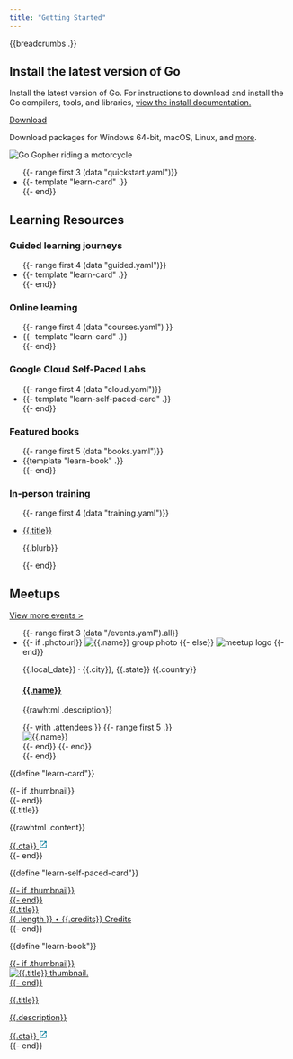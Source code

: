 ```yaml
---
title: "Getting Started"
---
```


<section class="Learn-hero">
  <div class="Container">
    <div class="Learn-heroInner">
      <div class="Learn-heroContent">
        {{breadcrumbs .}}
        <h1>Install the latest version of Go</h1>
        <p>
          Install the latest version of Go. For instructions to download and install
          the Go compilers, tools, and libraries,
          <a href="https://golang.org/doc/install" target="_blank" rel="noopener">
            view the install documentation.
          </a>
        </p>
        <div class="Learn-heroAction">
          <div
            data-version=""
            class="js-latestGoVersion"
          >
            <a
              class="js-downloadBtn"
              href="https://golang.org/dl"
              target="_blank"
              rel="noopener"
            >
              Download
              <span class="js-goVersion"></span>
            </a>
          </div>
        </div>
        <p>
          Download packages for
          <a class="js-downloadWin">Windows 64-bit</a>,
          <a class="js-downloadMac">macOS</a>,
          <a class="js-downloadLinux">Linux</a>, and
          <a href="https://golang.org/dl/">more</a>.
        </p>
      </div>
      <div class="Learn-heroGopher">
        <img src="/images/gophers/motorcycle.svg" alt="Go Gopher riding a motorcycle">
      </div>
    </div>
    <div class="LearnGo-gridContainer">
      <ul class="Learn-quickstarts Learn-cardList">
        {{- range first 3 (data "quickstart.yaml")}}
          <li class="Learn-quickstart Learn-card">
            {{- template "learn-card" .}}
          </li>
        {{- end}}
      </ul>
    </div>
  </div>
</section>

<section class="Learn-learningResources">
  <h2>Learning Resources</h2>
</section>

<section id="guided-learning-journeys" class="Learn-guided">
  <div class="Container">
    <div class="Learn-learningResourcesHeader">
      <h3>Guided learning journeys</h3>
    </div>
    <div class="LearnGo-gridContainer">
      <ul class="Learn-cardList">
        {{- range first 4 (data "guided.yaml")}}
          <li class="Learn-card">
            {{- template "learn-card" .}}
          </li>
        {{- end}}
      </ul>
    </div>
  </div>
</section>

<section id="online-learning" class="Learn-online">
  <div class="Container">
    <div class="Learn-learningResourcesHeader">
      <h3>Online learning</h3>
    </div>
    <div class="LearnGo-gridContainer">
      <ul class="Learn-cardList">
        {{- range first 4 (data "courses.yaml") }}
          <li class="Learn-card">
            {{- template "learn-card" .}}
          </li>
        {{- end}}
      </ul>
    </div>
  </div>
</section>

<section id="self-paced-labs" class="Learn-selfPaced">
  <div class="Container">
    <div class="Learn-learningResourcesHeader">
      <h3>Google Cloud Self-Paced Labs</h3>
    </div>
    <div class="LearnGo-gridContainer">
      <ul class="Learn-cardList">
        {{- range first 4 (data "cloud.yaml")}}
        <li class="Learn-card">
          {{- template "learn-self-paced-card" .}}
        </li>
        </li>
        {{- end}}
      </ul>
    </div>
  </div>
</section>

<section id="featured-books" class="Learn-books">
  <div class="Container">
    <div class="Learn-learningResourcesHeader">
      <h3>Featured books</h3>
    </div>
    <div class="LearnGo-gridContainer">
      <ul class="Learn-cardList Learn-bookList">
        {{- range first 5 (data "books.yaml")}}
          <li class="Learn-card Learn-book">
            {{template "learn-book" .}}
          </li>
        {{- end}}
      </ul>
    </div>
  </div>
</section>

<section class="Learn-inPersonTraining">
  <div class="Container">
    <div class="Learn-learningResourcesHeader">
      <h3>In-person training</h3>
    </div>
    <div class="LearnGo-gridContainer">
      <ul class="Learn-inPersonList">
        {{- range first 4 (data "training.yaml")}}
        <li class="Learn-inPerson">
          <p class="Learn-inPersonTitle">
            <a href="{{.url}}">{{.title}} </a>
          </p>
          <p class="Learn-inPersonBlurb">{{.blurb}}</p>
        </li>
        {{- end}}
      </ul>
    </div>
  </div>
</section>

<section class="Learn-meetups">
  <div class="Container">
    <div class="Learn-subHeader">
      <h2>Meetups</h2>
      <p class="Learn-viewMore">
        <a href="https://www.meetup.com/pro/go">View more events &gt;</a>
      </p>
    </div>
    <ul class="Learn-events">
      {{- range first 3 (data "/events.yaml").all}}
      <li class="Learn-eventItem">
        <div
          class="Learn-eventThumbnail {{if not .photourl}}Learn-eventThumbnail--noimage{{end}}"
        >
          {{- if .photourl}}
          <img alt="{{.name}} group photo" src="{{.photourl}}" />
          {{- else}}
          <img src="/images/meetup.svg" alt="meetup logo" />
          {{- end}}
        </div>
        <div class="Learn-eventBody">
          <div class="Learn-eventDate">
            <p>{{.local_date}} &#183 {{.city}}, {{.state}} {{.country}}</p>
          </div>
          <div class="Learn-eventText">
            <h4 class="Learn-eventName">
              <a href="{{.url}}">{{.name}}</a>
            </h4>
            <p class="Learn-eventDescription">{{rawhtml .description}}</p>
          </div>
          <div class="Learn-eventAttendees">
            {{- with .attendees }}
              {{- range first 5 .}}
              <div class="Learn-eventAttendeesItem">
                <img src="{{.thumb_link}}" alt="{{.name}}"/>
              </div>
              {{- end}}
            {{- end}}
          </div>
        </div>
      </li>
      {{- end}}
    </ul>
  </div>
</section>

{{define "learn-card"}}
<div class="Card">
  <div class="Card-inner">
    {{- if .thumbnail}}
    <div
      class="Card-thumbnail"
      style="background-image: url('{{.thumbnail}}')"
    ></div>
    {{- end}}
    <div class="Card-content">
      <div class="Card-contentTitle">{{.title}}</div>
      <p class="Card-contentBody">{{rawhtml .content}}</p>
      <div class="Card-contentCta">
        <a href="{{.url}}" target="_blank">
          <span>{{.cta}}</span>
          <svg
            xmlns="http://www.w3.org/2000/svg"
            width="16"
            height="16"
            fill="none"
            viewBox="0 0 24 24"
          >
            <path
              fill="#007D9C"
              fill-rule="evenodd"
              d="M5 5v14h14v-7h2v7a2 2 0 01-2 2H5a2 2 0 01-2-2V5c0-1.1.9-2 2-2h7v2H5zm9 0V3h7v7h-2V6.4l-9.8 9.8-1.4-1.4L17.6 5H14z"
              clip-rule="evenodd"
            />
          </svg>
        </a>
      </div>
    </div>
  </div>
</div>
{{- end}}

{{define "learn-self-paced-card"}}
<div class="Card">
  <a href="{{.url}}" target="_blank" rel="noopener">
    <div class="Card-inner">
      {{- if .thumbnail}}
      <div
        class="Card-thumbnail"
        style="background-image: url('{{.thumbnail}}')"
      ></div>
      {{- end}}
      <div class="Card-content">
        <div class="Card-contentTitle">{{.title}}</div>
        <div class="Card-selfPacedFooter">
          <div class="Card-selfPacedCredits">
            <span>{{ .length }}</span> •
            <span>{{.credits}} Credits</span>
          </div>
          <div class="Card-selfPacedRating">
            <div class="Card-starRating" style="width: {{ .rating }}rem"></div>
          </div>
        </div>
      </div>
    </div>
  </a>
</div>
{{- end}}

{{define "learn-book"}}
<div class="Book">
  <a href="{{.url}}" target="_blank" rel="noopener">
    <div class="Book-inner">
      {{- if .thumbnail}}
      <div class="Book-thumbnail">
        <img alt="{{.title}} thumbnail." src="{{.thumbnail}}" />
      </div>
      {{- end}}
      <div class="Book-content">
        <p class="Book-title">{{.title}}</p>
        <p class="Book-description">{{.description}}</p>
        <div class="Book-cta">
          <span>{{.cta}}</span>
          <svg
            xmlns="http://www.w3.org/2000/svg"
            width="16"
            height="16"
            fill="none"
            viewBox="0 0 24 24"
          >
            <path
              fill="#007D9C"
              fill-rule="evenodd"
              d="M5 5v14h14v-7h2v7a2 2 0 01-2 2H5a2 2 0 01-2-2V5c0-1.1.9-2 2-2h7v2H5zm9 0V3h7v7h-2V6.4l-9.8 9.8-1.4-1.4L17.6 5H14z"
              clip-rule="evenodd"
            />
          </svg>
        </div>
      </div>
    </div>
  </a>
</div>
{{- end}}

